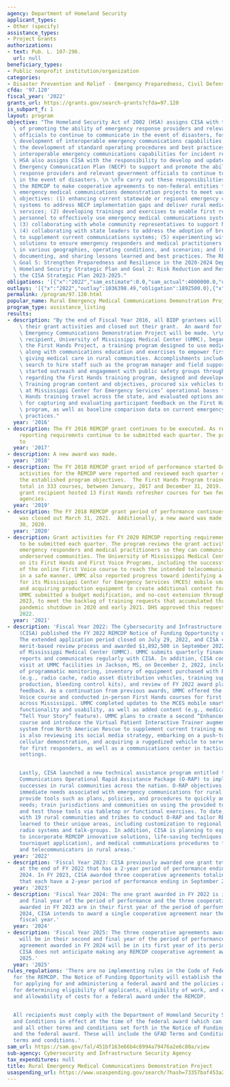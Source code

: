 ```yaml
---
agency: Department of Homeland Security
applicant_types:
- Other (specify)
assistance_types:
- Project Grants
authorizations:
- text: Pub. L. 107-296.
  url: null
beneficiary_types:
- Public nonprofit institution/organization
categories:
- Disaster Prevention and Relief - Emergency Preparedness, Civil Defense
cfda: '97.120'
fiscal_year: '2022'
grants_url: https://grants.gov/search-grants?cfda=97.120
is_subpart_f: 1
layout: program
objective: "The Homeland Security Act of 2002 (HSA) assigns CISA with the responsibilities\
  \ of promoting the ability of emergency response providers and relevant government\
  \ officials to continue to communicate in the event of disasters, fostering the\
  \ development of interoperable emergency communications capabilities, and promoting\
  \ the development of standard operating procedures and best practices for using\
  \ interoperable emergency communications capabilities for incident response. The\
  \ HSA also assigns CISA with the responsibility to develop and update a National\
  \ Emergency Communication Plan (NECP) to support and promote the ability of emergency\
  \ response providers and relevant government officials to continue to communicate\
  \ in the event of disasters. \n \nTo carry out these responsibilities, CISA established\
  \ the REMCDP to make cooperative agreements to non-federal entities to pursue rural\
  \ emergency medical communications demonstration projects to meet various program\
  \ objectives: (1) enhancing current statewide or regional emergency communications\
  \ systems to address NECP implementation gaps and deliver rural medical care and\
  \ services; (2) developing trainings and exercises to enable first responders and\
  \ personnel to effectively use emergency medical communications system and equipment;\
  \ (3) collaborating with whole community representatives to support NECP activities;\
  \ (4) collaborating with state leaders to address the adoption of broadband communications\
  \ to supplement current communications systems; (5) experimenting with innovative\
  \ solutions to ensure emergency responders and medical practitioners can communicate\
  \ in various geographies, operating conditions, and scenarios; and (6) identifying,\
  \ documenting, and sharing lessons learned and best practices. The REMCDP supports\
  \ Goal 5: Strengthen Preparedness and Resilience in the 2020-2024 Department of\
  \ Homeland Security Strategic Plan and Goal 2: Risk Reduction and Resilience in\
  \ the CISA Strategic Plan 2023-2025."
obligations: '[{"x":"2022","sam_estimate":0.0,"sam_actual":4000000.0,"usa_spending_actual":1872935.24},{"x":"2023","sam_estimate":0.0,"sam_actual":4276023.0,"usa_spending_actual":3859953.0},{"x":"2024","sam_estimate":1000000.0,"sam_actual":0.0,"usa_spending_actual":416070.0}]'
outlays: '[{"x":"2022","outlay":1036398.49,"obligation":1892500.0},{"x":"2023","outlay":17312.13,"obligation":3859953.0},{"x":"2024","outlay":272872.0,"obligation":416070.0}]'
permalink: /program/97.120.html
popular_name: Rural Emergency Medical Communications Demonstration Project (REMCDP)
program_type: assistance_listing
results:
- description: "By the end of Fiscal Year 2016, all BIDP grantees will have completed\
    \ their grant activities and closed out their grant.  An award for the Rural Medical\
    \ Emergency Communications Demonstration Project will be made. \r\n The grant\
    \ recipient, University of Mississippi Medical Center (UMMC), began developing\
    \ the First Hands Project, a training program designed to use medical education\
    \ along with communications education and exercises to empower first providers\
    \ giving medical care in rural communities. Accomplishments included: Began the\
    \ search to hire staff such as the program manager and field support specialists,\
    \ started outreach and engagement with public safety groups throughout the state\
    \ regarding the First Hands training program, designed and developed First Hands\
    \ Training program content and objectives, procured six vehicles to be located\
    \ at Mississippi Center for Emergency Services’ operational bases to support First\
    \ Hands training travel across the state, and evaluated options and solutions\
    \ for capturing and evaluating participant feedback on the First Hands training\
    \ program, as well as baseline comparison data on current emergency communications\
    \ practices."
  year: '2016'
- description: The FY 2016 REMCDP grant continues to be executed. As required, REMCDP
    reporting requiremnts continue to be submitted each quarter. The program continues
    to
  year: '2017'
- description: A new award was made.
  year: '2018'
- description: The FY 2018 REMCDP grant eriod of performance started October 1, 2018.  Grant
    activities for the REMCDP were reported and reviewed each quarter consistent with
    the established program objectives.  The First Hands Program trained 6,088 participants
    total in 333 courses, between January, 2017 and December 31, 2019.  Also, the
    grant recipient hosted 13 First Hands refresher courses for two federal law enforcement
    agencies.
  year: '2019'
- description: The FY 2018 REMCDP grant period of performance continues, and the grant
    was closed out March 31, 2021.  Additionally, a new award was made on September
    30, 2020.
  year: '2020'
- description: Grant activities for FY 2020 REMCDP reporting requirements continue
    to be submitted each quarter. The program reviews the grant activities that support
    emergency responders and medical practitioners so they can communicate in rural,
    underserved communities. The University of Mississippi Medical Center (UMMC) reported
    on its First Hands and First Voice Programs, including the successful implementation
    of the online First Voice course to reach the intended telecommunicator audience
    in a safe manner. UMMC also reported progress toward identifying a new platform
    for its Mississippi Center for Emergency Services (MCES) mobile smartphone application
    and acquiring production equipment to create additional content for the application.
    UMMC submitted a budget modification, and no-cost extension through February 28,
    2023, to meet the backlog of training requests that accumulated through the COVID-19
    pandemic shutdown in 2020 and early 2021. DHS approved this request in January
    2022.
  year: '2021'
- description: 'Fiscal Year 2022: The Cybersecurity and Infrastructure Security Agency
    (CISA) published the FY 2022 REMCDP Notice of Funding Opportunity on June 1, 2022.
    The extended application period closed on July 29, 2022, and CISA completed a
    merit-based review process and awarded $1,892,500 in September 2022 to the University
    of Mississippi Medical Center (UMMC). UMMC submits quarterly financial and performance
    reports and communicates regularly with CISA. In addition, CISA conducted a site
    visit at UMMC facilities in Jackson, MS, on December 2, 2022, including discussion
    of programmatic monitoring, inventory of equipment purchased with REMDCP funds
    (e.g., radio cache, radio asset distribution vehicles, training supplies, audio/visual
    production, bleeding control kits), and review of FY 2022 award plans and panel
    feedback. As a continuation from previous awards, UMMC offered the online First
    Voice course and conducted in-person First Hands courses for first responders
    across Mississippi. UMMC completed updates to the MCES mobile smartphone application
    functionality and usability, as well as added content (e.g., medical videos, podcasts,
    “Tell Your Story” feature). UMMC plans to create a second “Enhanced First Hands”
    course and introduce the Virtual Patient Interactive Trainer augmented reality
    system from North American Rescue to supplement current training materials. UMMC
    is also reviewing its social media strategy, embarking on a push-to-talk over
    cellular demonstration, and acquiring a ruggedized vehicle to serve as an ambulance
    for first responders, as well as a communications center in tactical or disaster
    settings.


    Lastly, CISA launched a new technical assistance program entitled the Rural Emergency
    Communications Operational Rapid Assistance Package (O-RAP) to implement REMCDP
    successes in rural communities across the nation. O-RAP objectives are to identify
    immediate needs associated with emergency communications for rural medical care;
    provide tools such as plans, policies, and procedures to quickly address identified
    needs; train jurisdictions and communities on using the provided tools; and apply
    and test those tools via tabletop or functional exercises. To date, CISA has engaged
    with 19 rural communities and tribes to conduct O-RAP and tailor REMCDP lessons
    learned to their unique areas, including customization to regional land mobile
    radio systems and talk-groups. In addition, CISA is planning to expand training
    to incorporate REMCDP innovative solutions, life-saving techniques (e.g., CPR,
    tourniquet application), and medical communications procedures to first responders
    and telecommunicators in rural areas.'
  year: '2022'
- description: 'Fiscal Year 2023: CISA previously awarded one grant totaling $1,892,500
    at the end of FY 2022 that has a 2-year period of performance ending in September
    2024. In FY 2023, CISA awarded three cooperative agreements totaling $4,276,023
    that each have a 2-year period of performance ending in September 2025.'
  year: '2023'
- description: 'Fiscal Year 2024: The one grant awarded in FY 2022 is in its second
    and final year of the period of performance and the three cooperative agreements
    awarded in FY 2023 are in their first year of the period of performance. In FY
    2024, CISA intends to award a single cooperative agreement near the end of the
    fiscal year.'
  year: '2024'
- description: 'Fiscal Year 2025: The three cooperative agreements awarded in FY 2023
    will be in their second and final year of the period of performance. The cooperative
    agreement awarded in FY 2024 will be in its first year of its period of performance.
    CISA does not anticipate making any REMCDP cooperative agreement awards in FY
    2025.'
  year: '2025'
rules_regulations: 'There are no implementing rules in the Code of Federal Regulations
  for the REMCDP. The Notice of Funding Opportunity will establish the procedures
  for applying for and administering a federal award and the policies and procedures
  for determining eligibility of applicants, eligibility of work, and eligibility
  and allowability of costs for a federal award under the REMCDP.


  All recipients must comply with the Department of Homeland Security Standard Terms
  and Conditions in effect at the time of the federal award (which can be found at  https://www.dhs.gov/sites/default/files/2023-12/2023_1130_dhs_standard_terms_and_conditions_fy24.pdf)
  and all other terms and conditions set forth in the Notice of Funding Opportunity
  and the federal award. These will include the GFAD Terms and Conditions and REMCDP-specific
  terms and conditions.'
sam_url: https://sam.gov/fal/451bf163e66b4c8994a79476a2e6c80a/view
sub-agency: Cybersecurity and Infrastructure Security Agency
tax_expenditures: null
title: Rural Emergency Medical Communications Demonstration Project
usaspending_url: https://www.usaspending.gov/search/?hash=73357baf453a2f96e18c4634a6cfd1de
---
```

